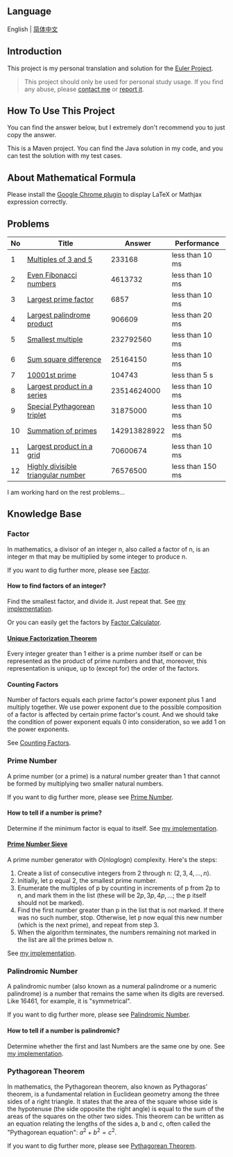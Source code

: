 ## Language

English | [简体中文](/README-zh_CN.md)

## Introduction

This project is my personal translation and solution for the [Euler Project](https://projecteuler.net/). 

> This project should only be used for personal study usage. If you find any abuse, please [contact me](mailto:er_tzw@163.com) or [report it](https://github.com/jackeggie/project-euler/issues/new).

## How To Use This Project

You can find the answer below, but I extremely don't recommend you to just copy the answer.

This is a Maven project. You can find the Java solution in my code, and you can test the solution with my test cases.

## About Mathematical Formula

Please install the [Google Chrome plugin](https://github.com/orsharir/github-mathjax) to display LaTeX or Mathjax expression correctly.

## Problems

| No   | Title                                                                               | Answer       | Performance      |
| ---- | ----------------------------------------------------------------------------------- | ------------ | ---------------- |
| 1    | [Multiples of 3 and 5](/src/main/java/name/jacktang/projecteuler/_1)                | 233168       | less than 10 ms  |
| 2    | [Even Fibonacci numbers](/src/main/java/name/jacktang/projecteuler/_2)              | 4613732      | less than 10 ms  |
| 3    | [Largest prime factor](/src/main/java/name/jacktang/projecteuler/_3)                | 6857         | less than 10 ms  |
| 4    | [Largest palindrome product](/src/main/java/name/jacktang/projecteuler/_4)          | 906609       | less than 20 ms  |
| 5    | [Smallest multiple](/src/main/java/name/jacktang/projecteuler/_5)                   | 232792560    | less than 10 ms  |
| 6    | [Sum square difference](/src/main/java/name/jacktang/projecteuler/_6)               | 25164150     | less than 10 ms  |
| 7    | [10001st prime](/src/main/java/name/jacktang/projecteuler/_7)                       | 104743       | less than 5 s    |
| 8    | [Largest product in a series](/src/main/java/name/jacktang/projecteuler/_8)         | 23514624000  | less than 10 ms  |
| 9    | [Special Pythagorean triplet](/src/main/java/name/jacktang/projecteuler/_9)         | 31875000     | less than 10 ms  |
| 10   | [Summation of primes](/src/main/java/name/jacktang/projecteuler/_10)                | 142913828922 | less than 50 ms  |
| 11   | [Largest product in a grid](/src/main/java/name/jacktang/projecteuler/_11)          | 70600674     | less than 10 ms  |
| 12   | [Highly divisible triangular number](/src/main/java/name/jacktang/projecteuler/_12) | 76576500     | less than 150 ms |

I am working hard on the rest problems...

## Knowledge Base

### Factor

In mathematics, a divisor of an integer n, also called a factor of n, is an integer m that may be multiplied by some integer to produce n.

If you want to dig further more, please see [Factor](https://en.wikipedia.org/wiki/Divisor).

#### How to find factors of an integer?

Find the smallest factor, and divide it. Just repeat that. See [my implementation](/src/main/java/name/jacktang/projecteuler/util/MathUtil.java).

Or you can easily get the factors by [Factor Calculator](https://www.calculator.net/factor-calculator.html).

#### [Unique Factorization Theorem](https://en.wikipedia.org/wiki/Fundamental_theorem_of_arithmetic)

Every integer greater than 1 either is a prime number itself or can be represented as the product of prime numbers and that, moreover, this representation is unique, up to (except for) the order of the factors.

#### Counting Factors

Number of factors equals each prime factor's power exponent plus 1 and multiply together. We use power exponent due to the possible composition of a factor is affected by certain prime factor's count. And we should take the condition of power exponent equals 0 into consideration, so we add 1 on the power exponents.

See [Counting Factors](https://www.basic-mathematics.com/counting-factors.html).

### Prime Number

A prime number (or a prime) is a natural number greater than 1 that cannot be formed by multiplying two smaller natural numbers.

If you want to dig further more, please see [Prime Number](https://en.wikipedia.org/wiki/Prime_number).

#### How to tell if a number is prime?

Determine if the minimum factor is equal to itself. See [my implementation](/src/main/java/name/jacktang/projecteuler/util/MathUtil.java).

#### [Prime Number Sieve](https://en.wikipedia.org/wiki/Sieve_of_Eratosthenes)

A prime number generator with $O(n log log n)$ complexity. Here's the steps:

1. Create a list of consecutive integers from 2 through n: $(2, 3, 4, ..., n)$.
2. Initially, let p equal 2, the smallest prime number.
3. Enumerate the multiples of p by counting in increments of p from 2p to n, and mark them in the list (these will be $2p, 3p, 4p, ...$; the p itself should not be marked).
4. Find the first number greater than p in the list that is not marked. If there was no such number, stop. Otherwise, let p now equal this new number (which is the next prime), and repeat from step 3.
5. When the algorithm terminates, the numbers remaining not marked in the list are all the primes below n.

See [my implementation](/src/main/java/name/jacktang/projecteuler/util/MathUtil.java).

### Palindromic Number

A palindromic number (also known as a numeral palindrome or a numeric palindrome) is a number that remains the same when its digits are reversed. Like 16461, for example, it is "symmetrical".

If you want to dig further more, please see [Palindromic Number](https://en.wikipedia.org/wiki/Palindromic_number).

#### How to tell if a number is palindromic?

Determine whether the first and last Numbers are the same one by one. See [my implementation](/src/main/java/name/jacktang/projecteuler/util/MathUtil.java).

### Pythagorean Theorem

In mathematics, the Pythagorean theorem, also known as Pythagoras' theorem, is a fundamental relation in Euclidean geometry among the three sides of a right triangle. It states that the area of the square whose side is the hypotenuse (the side opposite the right angle) is equal to the sum of the areas of the squares on the other two sides. This theorem can be written as an equation relating the lengths of the sides a, b and c, often called the "Pythagorean equation": $a^2 + b^2 = c^2$.

If you want to dig further more, please see [Pythagorean Theorem](https://en.wikipedia.org/wiki/Pythagorean_theorem).
